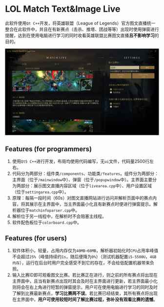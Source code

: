 # LOL Match Text&Image Live

此软件使用`Qt C++`开发，将英雄联盟（League of Legends）官方图文直播统一整合在此软件中，并且在有新赛点（击杀、推塔、团战等等）出现时使用弹窗进行提醒，达到在使用电脑进行学习的同时收看英雄联盟比赛图文直播**且不影响学习**的目的。

![main_window.PNG](https://github.com/Crawler995/LOL-Match-Text-Image-Live/blob/master/docs/main_window.PNG)

## Features (for programmers)

1. 使用`Qt5 C++`进行开发，布局均使用代码编写，无`ui`文件，代码量2500行左右。
2. 代码分为两部分：组件类`/components`、功能类`/features`。组件分为两部分：主界面（位于`/mainwindow`中）、弹窗（位于`/popupwindow`中）。主界面主要分为两部分：展示图文直播内容区域（位于`livearea.cpp`中）、用户设置区域（位于`settingarea.cpp`中）。
3. 原理：每隔一段时间（60s）对图文直播网站进行访问并解析页面中的赛点内容，将其展示在主界面中，当主界面最小化且有新赛点时便进行弹窗提示。解析器位于`matchinfoparser.cpp`中。
4. 解析位于另一线程中，在解析时不会阻塞主线程。
5. 软件配色板位于`colorboard.cpp`中。

## Features (for users)

1. 软件体积小，轻量，占用内存仅为`40MB~60MB`，解析器初始化时`CPU`占用率峰值不会超过`25%`（峰值持续约`1s`，随后便降为`0%`）（测试机器配置`i5-5500U`，`4GB内存`），运行在后台时用户完全感受不到它的存在，不会给低配置机器带来负担。
2. 输入比赛ID即可观看图文比赛。若比赛正在进行，则之前的所有赛点将出现在主界面中，且当有新赛点出现时其会及时在主界面进行更新，若主界面最小化则将会在右上角进行短暂的弹窗提示，用户可在使用电脑进行学习的同时及时了解到比赛最新赛点，**学习比赛两不误**。若比赛已经结束，其所有赛点将出现在主界面中，**用户可使用较短时间了解比赛过程，弥补没有观看比赛的遗憾**。